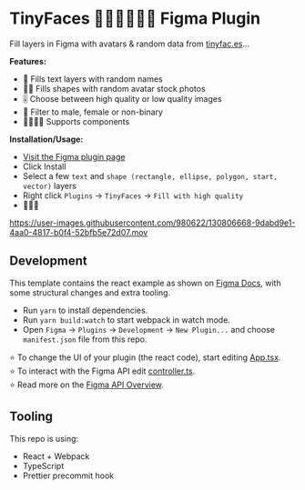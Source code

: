 # TinyFaces 👦🏼👨🏾👩🏻 Figma Plugin

Fill layers in Figma with avatars & random data from [tinyfac.es](https://tinyfac.es/)...

**Features:**

-   📒 Fills text layers with random names
-   👦🏼 Fills shapes with random avatar stock photos
-   🎚 Choose between high quality or low quality images
-   💑 Filter to male, female or non-binary
-   👨‍👩‍👧‍👦 Supports components

**Installation/Usage:**

-   [Visit the Figma plugin page](https://www.figma.com/community/plugin/1009744160501872848)
-   Click Install
-   Select a few `text` and `shape (rectangle, ellipse, polygon, start, vector)` layers
-   Right click `Plugins` -> `TinyFaces` -> `Fill with high quality`
-   🎉🤩🥰


https://user-images.githubusercontent.com/980622/130806668-9dabd9e1-4aa0-4817-b0f4-52bfb5e72d07.mov


## Development

This template contains the react example as shown on [Figma Docs](https://www.figma.com/plugin-docs/intro/), with some structural changes and extra tooling.

-   Run `yarn` to install dependencies.
-   Run `yarn build:watch` to start webpack in watch mode.
-   Open `Figma` -> `Plugins` -> `Development` -> `New Plugin...` and choose `manifest.json` file from this repo.

⭐ To change the UI of your plugin (the react code), start editing [App.tsx](./src/app/components/App.tsx).  
⭐ To interact with the Figma API edit [controller.ts](./src/plugin/controller.ts).  
⭐ Read more on the [Figma API Overview](https://www.figma.com/plugin-docs/api/api-overview/).

## Tooling

This repo is using:

-   React + Webpack
-   TypeScript
-   Prettier precommit hook
